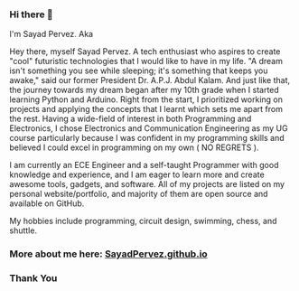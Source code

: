 ### Hi there 👋



I'm Sayad Pervez. Aka

Hey there, myself Sayad Pervez. 
A tech enthusiast who aspires to create "cool" futuristic technologies that I would like to have in my life. "A dream isn't something you see while sleeping; it's something that keeps you awake," said our former President Dr. A.P.J. Abdul Kalam. And just like that, the journey towards my dream began after my 10th grade when I started learning Python and Arduino. Right from the start, I prioritized working on projects and applying the concepts that I learnt which sets me apart from the rest.
Having a wide-field of interest in both Programming and Electronics, I chose Electronics and Communication Engineering as my UG course particularly because I was confident in my programming skills and believed I could excel in programming on my own ( NO REGRETS ).

I am currently an ECE Engineer and a self-taught Programmer with good knowledge and experience, and I am eager to learn more and create awesome tools, gadgets, and software. All of my projects are listed on my personal website/portfolio, and majority of them are open source and available on GitHub.

My hobbies include programming, circuit design, swimming, chess, and shuttle.

### More about me here: [SayadPervez.github.io](https://sayadpervez.github.io/It-s_me/identity/index.html)
### Thank You
